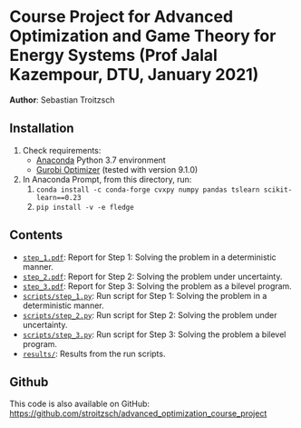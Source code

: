 # Course Project for Advanced Optimization and Game Theory for Energy Systems (Prof Jalal Kazempour, DTU, January 2021)

**Author**: Sebastian Troitzsch

## Installation

1. Check requirements:
    - [Anaconda](https://www.anaconda.com/distribution/) Python 3.7 environment
    - [Gurobi Optimizer](http://www.gurobi.com/) (tested with version 9.1.0)
2. In Anaconda Prompt, from this directory, run:
    1. `conda install -c conda-forge cvxpy numpy pandas tslearn scikit-learn==0.23`
    2. `pip install -v -e fledge`

## Contents

- [`step_1.pdf`](step_1.pdf): Report for Step 1: Solving the problem in a deterministic manner.
- [`step_2.pdf`](step_2.pdf): Report for Step 2: Solving the problem under uncertainty.
- [`step_3.pdf`](step_3.pdf): Report for Step 3: Solving the problem as a bilevel program.
- [`scripts/step_1.py`](scripts/step_1.py): Run script for Step 1: Solving the problem in a deterministic manner.
- [`scripts/step_2.py`](scripts/step_2.py): Run script for Step 2: Solving the problem under uncertainty.
- [`scripts/step_3.py`](scripts/step_3.py): Run script for Step 3: Solving the problem a bilevel program.
- [`results/`](results/): Results from the run scripts.

## Github

This code is also available on GitHub: <https://github.com/stroitzsch/advanced_optimization_course_project>
